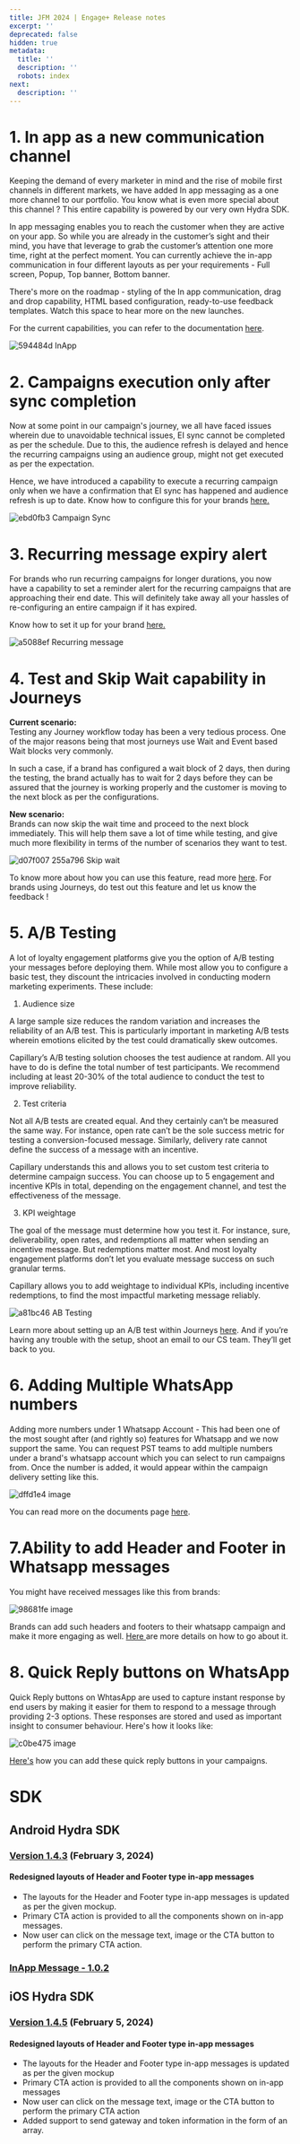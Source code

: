 ```yaml
---
title: JFM 2024 | Engage+ Release notes
excerpt: ''
deprecated: false
hidden: true
metadata:
  title: ''
  description: ''
  robots: index
next:
  description: ''
---
```

# 1\. In app as a new communication channel

Keeping the demand of every marketer in mind and the rise of mobile first channels in different markets, we have added In app messaging as a one more channel to our portfolio. You know what is even more special about this channel ? This entire capability is powered by our very own Hydra SDK. 

In app messaging enables you to reach the customer when they are active on your app. So while you are already in the customer’s sight and their mind, you have that leverage to grab the customer’s attention one more time, right at the perfect moment. You can currently achieve the in-app communication in four different layouts as per your requirements - Full screen, Popup, Top banner, Bottom banner.

There's more on the roadmap - styling of the In app communication, drag and drop capability, HTML based configuration, ready-to-use feedback templates. Watch this space to hear more on the new launches. 

For the current capabilities, you can refer to the documentation [here](https://docs.capillarytech.com/docs/in-app-message).

![594484d InApp](https://files.readme.io/594484d-InApp.jpeg)

# 2\. Campaigns execution only after sync completion

Now at some point in our campaign's journey, we all have faced issues wherein due to unavoidable technical issues, EI sync cannot be completed as per the schedule. Due to this, the audience refresh is delayed and hence the recurring campaigns using an audience group, might not get executed as per the expectation. 

Hence, we have introduced a capability to execute a recurring campaign only when we have a confirmation that EI sync has happened and audience refresh is up to date. Know how to configure this for your brands [here.](https://docs.capillarytech.com/docs/options-to-schedule-messages#scheduling-messages-post-audience-sync-confirmation)

![ebd0fb3 Campaign Sync](https://files.readme.io/ebd0fb3-Campaign_Sync.png)

# 3\. Recurring message expiry alert

For brands who run recurring campaigns for longer durations, you now have a capability to set a reminder alert for the recurring campaigns that are approaching their end date. This will definitely take away all your hassles of re-configuring an entire campaign if it has expired. 

Know how to set it up for your brand [here.](https://docs.capillarytech.com/docs/report-notification-and-failure-alert-settings#recurring-message-expiry-alert)

![a5088ef Recurring message](https://files.readme.io/a5088ef-Recurring_message.png)

# 4\.  Test and Skip Wait capability in Journeys

**Current scenario:**\
Testing any Journey workflow today has been a very tedious process. One of the major reasons being that most journeys use Wait and Event based Wait blocks very commonly.

In such a case, if a brand has configured a wait block of 2 days, then during the testing, the brand actually has to wait for 2 days before they can be assured that the journey is working properly and the customer is moving to the next block as per the configurations.

**New scenario:**\
Brands can now skip the wait time and proceed to the next block immediately. This will help them save a lot of time while testing, and give much more flexibility in terms of the number of scenarios they want to test.

![d07f007 255a796 Skip wait ](https://files.readme.io/d07f007-255a796-Skip_wait_.gif)

To know more about how you can use this feature, read more [here](https://docs.capillarytech.com/docs/testpreview-journey). For brands using Journeys, do test out this feature and let us know the feedback !

# 5\. A/B Testing

A lot of loyalty engagement platforms give you the option of A/B testing your messages before deploying them. While most allow you to configure a basic test, they discount the intricacies involved in conducting modern marketing experiments. These include:

1. Audience size

A large sample size reduces the random variation and increases the reliability of an A/B test. This is particularly important in marketing A/B tests wherein emotions elicited by the test could dramatically skew outcomes.

Capillary’s A/B testing solution chooses the test audience at random. All you have to do is define the total number of test participants. We recommend including at least 20-30% of the total audience to conduct the test to improve reliability.

2. Test criteria

Not all A/B tests are created equal. And they certainly can’t be measured the same way. For instance, open rate can’t be the sole success metric for testing a conversion-focused message. Similarly, delivery rate cannot define the success of a message with an incentive. 

Capillary understands this and allows you to set custom test criteria to determine campaign success. You can choose up to 5 engagement and incentive KPIs in total, depending on the engagement channel, and test the effectiveness of the message. 

3. KPI weightage

The goal of the message must determine how you test it. For instance, sure, deliverability, open rates, and redemptions all matter when sending an incentive message. But redemptions matter most. And most loyalty engagement platforms don’t let you evaluate message success on such granular terms.

Capillary allows you to add weightage to individual KPIs, including incentive redemptions, to find the most impactful marketing message reliably.

![a81bc46 AB Testing](https://files.readme.io/a81bc46-AB_Testing.gif)

Learn more about setting up an A/B test within Journeys [here](https://docs.capillarytech.com/docs/ab-testing_overview#notification-on-the-ab-testing). And if you’re having any trouble with the setup, shoot an email to our CS team. They’ll get back to you.

# 6\. Adding Multiple WhatsApp numbers

Adding more numbers under 1 Whatsapp Account - This had been one of the most sought after (and rightly so) features for Whatsapp and we now support the same. You can request PST teams to add multiple numbers under a brand's whatsapp account which you can select to run campaigns from. Once the number is added, it would appear within the campaign delivery setting like this.

![dffd1e4 image](https://files.readme.io/dffd1e4-image.png)

You can read more on the documents page [here](https://docs.capillarytech.com/docs/delivery-settings#adding-a-new-whatsapp-number-to-the-source-account).

# 7.Ability to add Header and Footer in Whatsapp messages

You might have received messages like this from brands:

![98681fe image](https://files.readme.io/98681fe-image.png)

Brands can add such headers and footers to their whatsapp campaign and make it more engaging as well. [Here ](https://docs.capillarytech.com/docs/create-whatsapp-content)are more details on how to go about it.

# 8\. Quick Reply buttons on WhatsApp

Quick Reply buttons on WhtasApp are used to capture instant response by end users by making it easier for them to respond to a message through providing 2-3 options. These responses are stored and used as important insight to consumer behaviour. Here's how it looks like:

![c0be475 image](https://files.readme.io/c0be475-image.png)

[Here's](https://docs.capillarytech.com/docs/create-whatsapp-content) how you can add these quick reply buttons in your campaigns.

# SDK

## Android Hydra SDK

### [Version 1.4.3](https://github.com/Capillary/hydra-sdk-android-maven/packages/1780353) (February 3, 2024)

#### Redesigned layouts of Header and Footer type in-app messages

* The layouts for the Header and Footer type in-app messages is updated as per the given mockup.
* Primary CTA action is provided to all the components shown on in-app messages.
* Now user can click on the message text, image or the CTA button to perform the primary CTA action.

### [InApp Message - 1.0.2](https://github.com/Capillary/hydra-sdk-android-maven/packages/1863337?version=1.0.2)

## iOS Hydra SDK

### [Version 1.4.5](https://github.com/Capillary/hydra-sdk-ios-packages/releases/tag/1.4.5) (February 5, 2024)

#### Redesigned layouts of Header and Footer type in-app messages

* The layouts for the Header and Footer type in-app messages is updated as per the given mockup
* Primary CTA action is provided to all the components shown on in-app messages
* Now user can click on the message text, image or the CTA button to perform the primary CTA action
* Added support to send gateway and token information in the form of an array.
